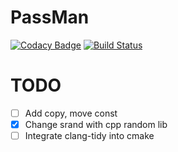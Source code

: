 
# PassMan
[![Codacy Badge](https://api.codacy.com/project/badge/Grade/5460ff7818fe48e8ac4621fe8b0e15a6)](https://www.codacy.com/app/kondanta/PassMan?utm_source=github.com&utm_medium=referral&utm_content=kondanta/PassMan&utm_campaign=badger) [![Build Status](https://travis-ci.org/kondanta/PassMan.svg?branch=master)](https://travis-ci.org/kondanta/PassMan)

# TODO
- [  ] Add copy, move const
- [x] Change srand with cpp random lib
- [  ] Integrate clang-tidy into cmake
